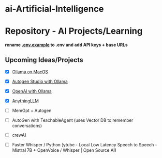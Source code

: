 # ai-Artificial-Intelligence

# **Repository** - AI Projects/Learning

#### rename [.env.example](https://github.com/al-amin/ai-Artificial-Intelligence/blob/main/.env.example) to .env and add API keys + base URLs

## Upcoming Ideas/Projects
- [x] [Ollama on MacOS](https://github.com/al-amin/ai-Artificial-Intelligence/tree/main/01_ollama_macos)
- [x] [Autogen Studio with Ollama](https://github.com/al-amin/ai-Artificial-Intelligence/tree/main/02_autogen_studio_with_ollama)
- [x] [OpenAI with Ollama](https://github.com/al-amin/ai-Artificial-Intelligence/blob/main/01_ollama_macos/01_openai_with_ollama.ipynb)
- [x] [AnythingLLM](https://github.com/al-amin/ai-Artificial-Intelligence/blob/main/01_ollama_macos/03_AnythingLLM_using_ollama.md)
- [ ] MemGpt + Autogen
- [ ] AutoGen with TeachableAgent (uses Vector DB to remember conversations)
- [ ] crewAI
- [ ] Faster Whisper / Python (ytube - Local Low Latency Speech to Speech - Mistral 7B + OpenVoice / Whisper | Open Source AI)

